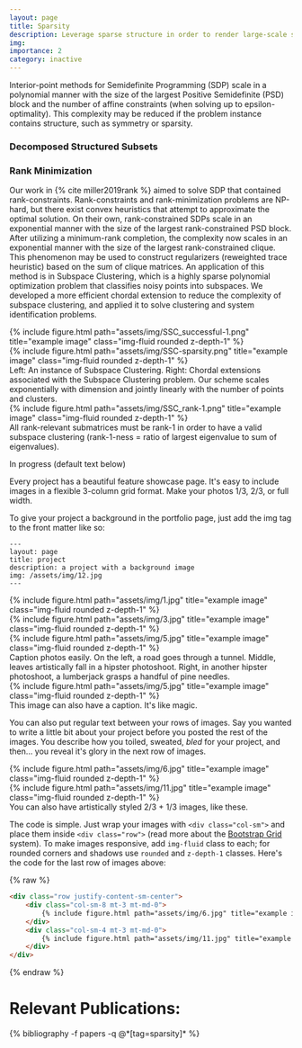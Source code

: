 ```yaml
---
layout: page
title: Sparsity
description: Leverage sparse structure in order to render large-scale semidefinite programs tractable
img: 
importance: 2
category: inactive
---
```



Interior-point methods for Semidefinite Programming (SDP) scale in a polynomial manner with the size of the largest Positive Semidefinite (PSD) block and the number of affine constraints (when solving up to epsilon-optimality). This complexity may be reduced if the problem instance contains structure, such as symmetry or sparsity.

### Decomposed Structured Subsets

### Rank Minimization

Our work in {% cite miller2019rank %} aimed to solve SDP that contained rank-constraints. Rank-constraints and rank-minimization problems are NP-hard, but there exist convex heuristics that attempt to approximate the optimal solution. On their own, rank-constrained SDPs scale in an exponential manner with the size of the largest rank-constrained PSD block. After utilizing a minimum-rank completion, the complexity now scales in an exponential manner with the size of the largest rank-constrained clique. This phenomenon may be used to construct regularizers (reweighted trace heuristic) based on the sum of clique matrices. An application of this method is in Subspace Clustering, which is a highly sparse polynomial optimization problem that classifies noisy points into subspaces. We developed a more efficient chordal extension to reduce the complexity of subspace clustering, and applied it to solve clustering and system identification problems.

<div class="row">
    <div class="col-sm mt-3 mt-md-0">
        {% include figure.html path="assets/img/SSC_successful-1.png" title="example image" class="img-fluid rounded z-depth-1" %}
    </div>
    <div class="col-sm mt-3 mt-md-0">
        {% include figure.html path="assets/img/SSC-sparsity.png" title="example image" class="img-fluid rounded z-depth-1" %}
    </div>
</div>
<div class="caption">
    Left: An instance of Subspace Clustering. Right: Chordal extensions associated with the Subspace Clustering problem. Our scheme scales exponentially with dimension and jointly linearly with the number of points and clusters.
</div>


<div class="row">
    <div class="col-sm mt-3 mt-md-0">
        {% include figure.html path="assets/img/SSC_rank-1.png" title="example image" class="img-fluid rounded z-depth-1" %}
    </div>
</div>
<div class="caption">
    All rank-relevant submatrices must be rank-1 in order to have a valid subspace clustering (rank-1-ness = ratio of largest eigenvalue to sum of eigenvalues).
</div>




In progress (default text below)

Every project has a beautiful feature showcase page.
It's easy to include images in a flexible 3-column grid format.
Make your photos 1/3, 2/3, or full width.

To give your project a background in the portfolio page, just add the img tag to the front matter like so:

    ---
    layout: page
    title: project
    description: a project with a background image
    img: /assets/img/12.jpg
    ---

<div class="row">
    <div class="col-sm mt-3 mt-md-0">
        {% include figure.html path="assets/img/1.jpg" title="example image" class="img-fluid rounded z-depth-1" %}
    </div>
    <div class="col-sm mt-3 mt-md-0">
        {% include figure.html path="assets/img/3.jpg" title="example image" class="img-fluid rounded z-depth-1" %}
    </div>
    <div class="col-sm mt-3 mt-md-0">
        {% include figure.html path="assets/img/5.jpg" title="example image" class="img-fluid rounded z-depth-1" %}
    </div>
</div>
<div class="caption">
    Caption photos easily. On the left, a road goes through a tunnel. Middle, leaves artistically fall in a hipster photoshoot. Right, in another hipster photoshoot, a lumberjack grasps a handful of pine needles.
</div>
<div class="row">
    <div class="col-sm mt-3 mt-md-0">
        {% include figure.html path="assets/img/5.jpg" title="example image" class="img-fluid rounded z-depth-1" %}
    </div>
</div>
<div class="caption">
    This image can also have a caption. It's like magic.
</div>

You can also put regular text between your rows of images.
Say you wanted to write a little bit about your project before you posted the rest of the images.
You describe how you toiled, sweated, *bled* for your project, and then... you reveal it's glory in the next row of images.


<div class="row justify-content-sm-center">
    <div class="col-sm-8 mt-3 mt-md-0">
        {% include figure.html path="assets/img/6.jpg" title="example image" class="img-fluid rounded z-depth-1" %}
    </div>
    <div class="col-sm-4 mt-3 mt-md-0">
        {% include figure.html path="assets/img/11.jpg" title="example image" class="img-fluid rounded z-depth-1" %}
    </div>
</div>
<div class="caption">
    You can also have artistically styled 2/3 + 1/3 images, like these.
</div>


The code is simple.
Just wrap your images with `<div class="col-sm">` and place them inside `<div class="row">` (read more about the <a href="https://getbootstrap.com/docs/4.4/layout/grid/">Bootstrap Grid</a> system).
To make images responsive, add `img-fluid` class to each; for rounded corners and shadows use `rounded` and `z-depth-1` classes.
Here's the code for the last row of images above:

{% raw %}
```html
<div class="row justify-content-sm-center">
    <div class="col-sm-8 mt-3 mt-md-0">
        {% include figure.html path="assets/img/6.jpg" title="example image" class="img-fluid rounded z-depth-1" %}
    </div>
    <div class="col-sm-4 mt-3 mt-md-0">
        {% include figure.html path="assets/img/11.jpg" title="example image" class="img-fluid rounded z-depth-1" %}
    </div>
</div>
```
{% endraw %}

<div class="publications">
	<h1>Relevant Publications:</h1>
	{% bibliography -f papers -q @*[tag=sparsity]* %}
  </div>